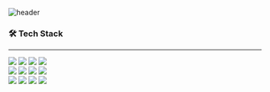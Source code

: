 ![header](https://capsule-render.vercel.app/api?type=waving&color=timeGradient&height=250&section=header&text=Welcome%20JunngWoo's%20GitHub&fontSize=40)

<div>
      <h3>🛠 Tech Stack </h3>
</div>
<hr/>
<div>      
 <img src="https://img.shields.io/badge/react-61DAFB?style=for-the-badge&logo=react&logoColor=black">
 <img src="https://img.shields.io/badge/typescript-3178C6?style=for-the-badge&logo=typescript&logoColor=black"> 
 <img src="https://img.shields.io/badge/nextdotjs-000000?style=for-the-badge&logo=nextdotjs&logoColor=white">
 <img src="https://img.shields.io/badge/redux-764ABC?style=for-the-badge&logo=redux&logoColor=white">
 <br/>
 <img src="https://img.shields.io/badge/axios-F36633?style=for-the-badge&logo=axios&logoColor=white"> 
 <img src="https://img.shields.io/badge/yarn-FFB3C7?style=for-the-badge&logo=yarn&logoColor=white">
 <img src="https://img.shields.io/badge/reactrouter-CA4245?style=for-the-badge&logo=reactrouter&logoColor=white">
 <img src="https://img.shields.io/badge/dotenv-ECD53F?style=for-the-badge&logo=dotenv&logoColor=white">
 <br/>
 <img src="https://img.shields.io/badge/babel-F9DC3E?style=for-the-badge&logo=babel&logoColor=white">
 <img src="https://img.shields.io/badge/tailwindcss-06B6D4?style=for-the-badge&logo=tailwindcss&logoColor=white">
 <img src="https://img.shields.io/badge/styledcomponents-DB7093?style=for-the-badge&logo=styledcomponents&logoColor=white">
 <img src="https://img.shields.io/badge/vercel-FD5750?style=for-the-badge&logo=vercel&logoColor=white">
</div>
